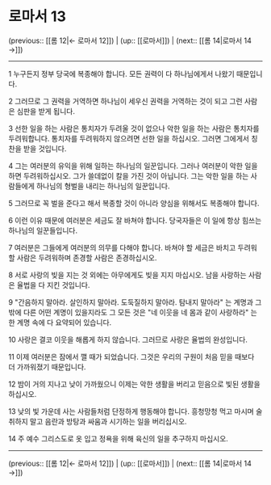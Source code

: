 # 로마서 13

(previous:: [[롬 12|← 로마서 12]]) | (up:: [[로마서]]) | (next:: [[롬 14|로마서 14 →]])

***




1 
누구든지 정부 당국에 복종해야 합니다. 모든 권력이 다 하나님에게서 나왔기 때문입니다. 



2 
그러므로 그 권력을 거역하면 하나님이 세우신 권력을 거역하는 것이 되고 그런 사람은 심판을 받게 됩니다. 



3 
선한 일을 하는 사람은 통치자가 두려울 것이 없으나 악한 일을 하는 사람은 통치자를 두려워합니다. 통치자를 두려워하지 않으려면 선한 일을 하십시오. 그러면 그에게서 칭찬을 받을 것입니다. 



4 
그는 여러분의 유익을 위해 일하는 하나님의 일꾼입니다. 그러나 여러분이 악한 일을 하면 두려워하십시오. 그가 쓸데없이 칼을 가진 것이 아닙니다. 그는 악한 일을 하는 사람들에게 하나님의 형벌을 내리는 하나님의 일꾼입니다. 



5 
그러므로 꼭 벌을 준다고 해서 복종할 것이 아니라 양심을 위해서도 복종해야 합니다. 



6 
이런 이유 때문에 여러분은 세금도 잘 바쳐야 합니다. 당국자들은 이 일에 항상 힘쓰는 하나님의 일꾼들입니다. 



7 
여러분은 그들에게 여러분의 의무를 다해야 합니다. 바쳐야 할 세금은 바치고 두려워할 사람은 두려워하며 존경할 사람은 존경하십시오. 



8 
서로 사랑의 빚을 지는 것 외에는 아무에게도 빚을 지지 마십시오. 남을 사랑하는 사람은 율법을 다 지킨 것입니다. 



9 
"간음하지 말아라. 살인하지 말아라. 도둑질하지 말아라. 탐내지 말아라" 는 계명과 그 밖에 다른 어떤 계명이 있을지라도 그 모든 것은 "네 이웃을 네 몸과 같이 사랑하라" 는 한 계명 속에 다 요약되어 있습니다. 



10 
사랑은 결코 이웃을 해롭게 하지 않습니다. 그러므로 사랑은 율법의 완성입니다. 



11 
이제 여러분은 잠에서 깰 때가 되었습니다. 그것은 우리의 구원이 처음 믿을 때보다 더 가까워졌기 때문입니다. 



12 
밤이 거의 지나고 낮이 가까웠으니 이제는 악한 생활을 버리고 믿음으로 빛된 생활을 하십시오. 



13 
낮의 빛 가운데 사는 사람들처럼 단정하게 행동해야 합니다. 흥청망청 먹고 마시며 술 취하지 말고 음란과 방탕과 싸움과 시기하는 일을 버리십시오. 



14 
주 예수 그리스도로 옷 입고 정욕을 위해 육신의 일을 추구하지 마십시오.

***

(previous:: [[롬 12|← 로마서 12]]) | (up:: [[로마서]]) | (next:: [[롬 14|로마서 14 →]])
